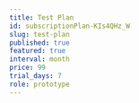 ```yaml
---
title: Test Plan
id: subscriptionPlan-KIs4QHz_W
slug: test-plan
published: true
featured: true
interval: month
price: 99
trial_days: 7
role: prototype
---
```

